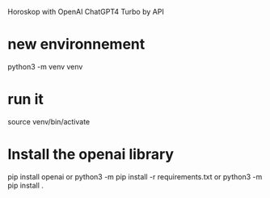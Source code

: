 Horoskop with OpenAI ChatGPT4 Turbo by API


# new environnement 
python3 -m venv venv

# run it
source venv/bin/activate


# Install the openai library
pip install openai
or
python3 -m pip install -r requirements.txt
or
python3 -m pip install .

